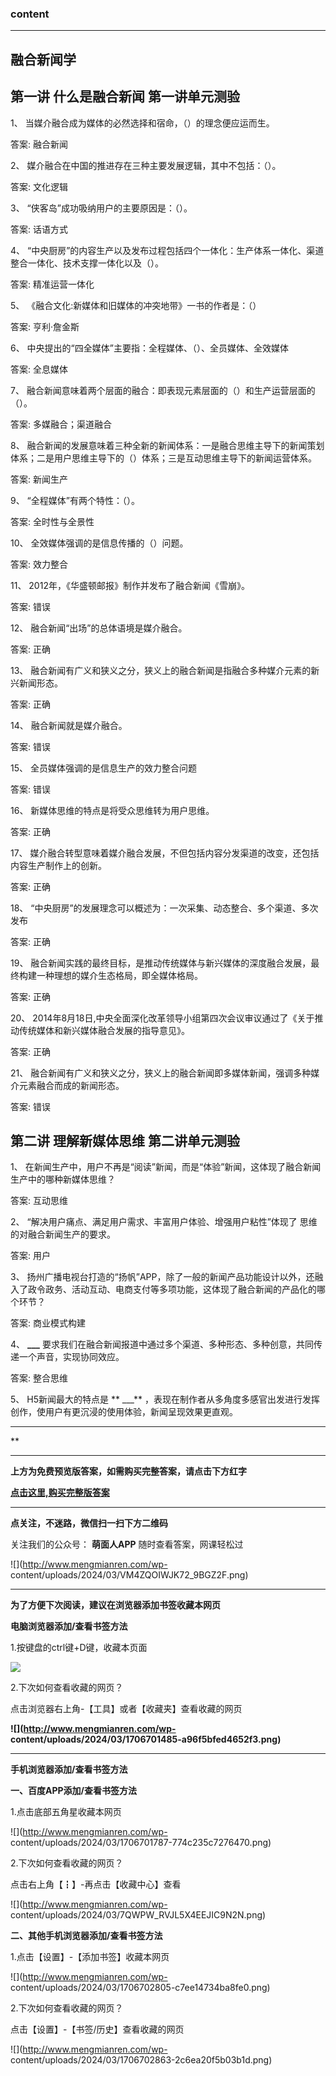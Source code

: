### content

* * *

## 融合新闻学

## 第一讲 什么是融合新闻 第一讲单元测验

1、 当媒介融合成为媒体的必然选择和宿命，（）的理念便应运而生。

答案: 融合新闻  

2、 媒介融合在中国的推进存在三种主要发展逻辑，其中不包括：（）。

答案: 文化逻辑

3、 “侠客岛”成功吸纳用户的主要原因是：（）。

答案: 话语方式

4、 “中央厨房”的内容生产以及发布过程包括四个一体化：生产体系一体化、渠道整合一体化、技术支撑一体化以及（）。

答案: 精准运营一体化

5、 《融合文化:新媒体和旧媒体的冲突地带》一书的作者是：（）

答案: 亨利·詹金斯

6、 中央提出的“四全媒体”主要指：全程媒体、（）、全员媒体、全效媒体

答案: 全息媒体

7、 融合新闻意味着两个层面的融合：即表现元素层面的（）和生产运营层面的（）。

答案: 多媒融合；渠道融合

8、 融合新闻的发展意味着三种全新的新闻体系：一是融合思维主导下的新闻策划体系；二是用户思维主导下的（）体系；三是互动思维主导下的新闻运营体系。

答案: 新闻生产

9、 “全程媒体”有两个特性：（）。

答案: 全时性与全景性

10、 全效媒体强调的是信息传播的（）问题。

答案: 效力整合

11、 2012年，《华盛顿邮报》制作并发布了融合新闻《雪崩》。

答案: 错误

12、 融合新闻“出场”的总体语境是媒介融合。

答案: 正确

13、 融合新闻有广义和狭义之分，狭义上的融合新闻是指融合多种媒介元素的新兴新闻形态。

答案: 正确

14、 融合新闻就是媒介融合。

答案: 错误

15、 全员媒体强调的是信息生产的效力整合问题

答案: 错误

16、 新媒体思维的特点是将受众思维转为用户思维。

答案: 正确

17、 媒介融合转型意味着媒介融合发展，不但包括内容分发渠道的改变，还包括内容生产制作上的创新。

答案: 正确

18、 “中央厨房”的发展理念可以概述为：一次采集、动态整合、多个渠道、多次发布

答案: 正确

19、 融合新闻实践的最终目标，是推动传统媒体与新兴媒体的深度融合发展，最终构建一种理想的媒介生态格局，即全媒体格局。

答案: 正确

20、 2014年8月18日,中央全面深化改革领导小组第四次会议审议通过了《关于推动传统媒体和新兴媒体融合发展的指导意见》。

答案: 正确

21、 融合新闻有广义和狭义之分，狭义上的融合新闻即多媒体新闻，强调多种媒介元素融合而成的新闻形态。

答案: 错误

## 第二讲 理解新媒体思维 第二讲单元测验

1、 在新闻生产中，用户不再是“阅读”新闻，而是“体验”新闻，这体现了融合新闻生产中的哪种新媒体思维？

答案: 互动思维

2、 “解决用户痛点、满足用户需求、丰富用户体验、增强用户粘性”体现了          思维的对融合新闻生产的要求。

答案: 用户

3、
扬州广播电视台打造的“扬帆”APP，除了一般的新闻产品功能设计以外，还融入了政令政务、活动互动、电商支付等多项功能，这体现了融合新闻的产品化的哪个环节？

答案: 商业模式构建

4、 **___** 要求我们在融合新闻报道中通过多个渠道、多种形态、多种创意，共同传递一个声音，实现协同效应。

答案: 整合思维

5、 H5新闻最大的特点是 ** ___** ，表现在制作者从多角度多感官出发进行发挥创作，使用户有更沉浸的使用体验，新闻呈现效果更直观。

* * *

**

* * *

**上方为免费预览版答案，如需购买完整答案，请点击下方红字**

[**点击这里,购买完整版答案**](http://mooc.mengmianren.com/mooc2/110772.html)

* * *

**点关注，不迷路，微信扫一扫下方二维码**

关注我们的公众号： **萌面人APP** 随时查看答案，网课轻松过

![](http://www.mengmianren.com/wp-
content/uploads/2024/03/VM4ZQOIWJK72_9BGZ2F.png)

* * *

**为了方便下次阅读，建议在浏览器添加书签收藏本网页**

**电脑浏览器添加/查看书签方法**

1.按键盘的ctrl键+D键，收藏本页面

![](http://www.mengmianren.com/wp-content/uploads/2024/03/AF9T_JKKHAJN.png)

2.下次如何查看收藏的网页？

点击浏览器右上角-【工具】或者【收藏夹】查看收藏的网页

**![](http://www.mengmianren.com/wp-
content/uploads/2024/03/1706701485-a96f5bfed4652f3.png)**

* * *

**手机浏览器添加/查看书签方法**

**一、百度APP添加/查看书签方法**

1.点击底部五角星收藏本网页

![](http://www.mengmianren.com/wp-
content/uploads/2024/03/1706701787-774c235c7276470.png)

2.下次如何查看收藏的网页？

点击右上角【┇】-再点击【收藏中心】查看

![](http://www.mengmianren.com/wp-
content/uploads/2024/03/7QWPW_RVJL5X4EEJIC9N2N.png)

**二、其他手机浏览器添加/查看书签方法**

1.点击【设置】-【添加书签】收藏本网页

![](http://www.mengmianren.com/wp-
content/uploads/2024/03/1706702805-c7ee14734ba8fe0.png)

2.下次如何查看收藏的网页？

点击【设置】-【书签/历史】查看收藏的网页

![](http://www.mengmianren.com/wp-
content/uploads/2024/03/1706702863-2c6ea20f5b03b1d.png)

